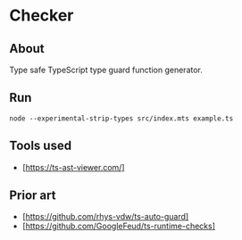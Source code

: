 # Checker

## About

Type safe TypeScript type guard function generator.

## Run

```console
node --experimental-strip-types src/index.mts example.ts
```

## Tools used

- [https://ts-ast-viewer.com/]

## Prior art

- [https://github.com/rhys-vdw/ts-auto-guard]
- [https://github.com/GoogleFeud/ts-runtime-checks]
